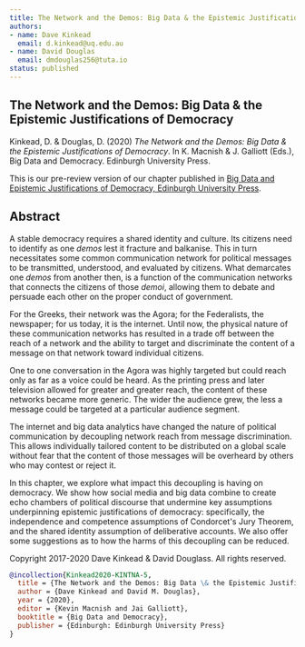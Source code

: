 ```yaml
---
title: The Network and the Demos: Big Data & the Epistemic Justifications of Democracy
authors: 
- name: Dave Kinkead
  email: d.kinkead@uq.edu.au
- name: David Douglas
  email: dmdouglas256@tuta.io
status: published
---
```




## The Network and the Demos: Big Data & the Epistemic Justifications of Democracy

Kinkead, D. & Douglas, D. (2020) _The Network and the Demos: Big Data & the Epistemic Justifications of Democracy_. In K. Macnish & J. Galliott (Eds.), Big Data and Democracy. Edinburgh University Press.

This is our pre-review version of our chapter published in [Big Data and Epistemic Justifications of Democracy, Edinburgh University Press](https://edinburghuniversitypress.com/book-big-data-and-democracy.html).

## Abstract

A stable democracy requires a shared identity and culture.  Its citizens need to identify as one _demos_ lest it fracture and balkanise.  This in turn necessitates some common communication network for political messages to be transmitted, understood, and evaluated by citizens.  What demarcates one _demos_ from another then, is a function of the communication networks that connects the citizens of those _demoi_, allowing them to debate and persuade each other on the proper conduct of government.  

For the Greeks, their network was the Agora; for the Federalists, the newspaper; for us today, it is the internet. Until now, the physical nature of these communication networks has resulted in a trade off between the reach of a network and the ability to target and discriminate the content of a message on that network toward individual citizens. 

One to one conversation in the Agora was highly targeted but could reach only as far as a voice could be heard.  As the printing press and later television allowed for greater and greater reach, the content of these networks became more generic.  The wider the audience grew, the less a message could be targeted at a particular audience segment.  

The internet and big data analytics have changed the nature of political communication by decoupling network reach from message discrimination.  This allows individually tailored content to be distributed on a global scale without fear that the content of those messages will be overheard by others who may contest or reject it. 

In this chapter, we explore what impact this decoupling is having on democracy.  We show how social media and big data combine to create echo chambers of political discourse that undermine key assumptions underpinning epistemic justifications of democracy: specifically, the independence and competence assumptions of Condorcet's Jury Theorem, and the shared identity assumption of deliberative accounts.  We also offer some suggestions as to how the harms of this decoupling can be reduced. 

Copyright 2017-2020 Dave Kinkead & David Douglass. All rights reserved.

```bibtex
@incollection{Kinkead2020-KINTNA-5,
  title = {The Network and the Demos: Big Data \& the Epistemic Justifications of Democracy},
  author = {Dave Kinkead and David M. Douglas},
  year = {2020},
  editor = {Kevin Macnish and Jai Galliott},
  booktitle = {Big Data and Democracy},
  publisher = {Edinburgh: Edinburgh University Press}
}
```
